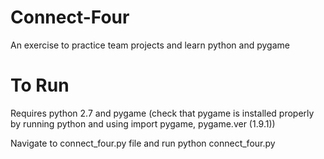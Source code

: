 Connect-Four
============

An exercise to practice team projects and learn python and pygame


To Run
======

Requires python 2.7 and pygame
(check that pygame is installed properly by running python and using import pygame, pygame.ver (1.9.1))

Navigate to connect_four.py file and run python connect_four.py